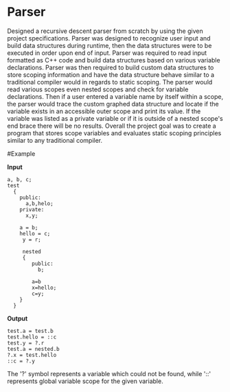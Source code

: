 # Parser
Designed a recursive descent parser from scratch by using the given project specifications. Parser was designed to recognize user input and build data structures during runtime, then the data structures were to be executed in order upon end of input. Parser was required to read input formatted as C++ code and build data structures based on various variable declarations. Parser was then required to build custom data structures to store scoping information and have the data structure behave similar to a traditional compiler would in regards to static scoping. The parser would read various scopes even nested scopes and check for variable declarations. Then if a user entered a variable name by itself within a scope, the parser would trace the custom graphed data structure and locate if the variable exists in an accessible outer scope and print its value. If the variable was listed as a private variable or if it is outside of a nested scope's end brace there will be no results. Overall the project goal was to create a program that stores scope variables and evaluates static scoping principles similar to any traditional compiler.

#Example

**Input**
```
a, b, c;
test
  {
    public:
      a,b,helo;
    private:
      x,y;
      
    a = b;
    hello = c;
     y = r;
     
     nested
     {
        public:
          b;
          
        a=b
        x=hello;
        c=y;
    }
  }
 ```
 **Output**
```
test.a = test.b
test.hello = ::c
test.y = ?.r
test.a = nested.b
?.x = test.hello
::c = ?.y
 ```
 The '?' symbol represents a variable which could not be found, while '::' represents global variable scope for the given variable.
